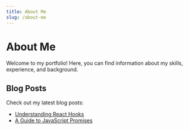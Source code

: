 ```yaml
---
title: About Me
slug: /about-me
---
```


# About Me

Welcome to my portfolio! Here, you can find information about my skills, experience, and background.

## Blog Posts

Check out my latest blog posts:

- [Understanding React Hooks](/blog/understanding-react-hooks)
- [A Guide to JavaScript Promises](/blog/javascript-promises)

<!-- Add more content about yourself -->

